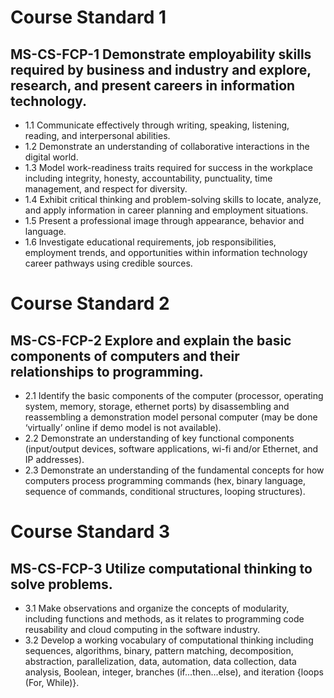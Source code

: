 # Course Standard 1
## MS-CS-FCP-1 Demonstrate employability skills required by business and industry and explore, research, and present careers in information technology.

* 1.1 Communicate effectively through writing, speaking, listening, reading, and interpersonal abilities.
* 1.2 Demonstrate an understanding of collaborative interactions in the digital world.
* 1.3 Model work-readiness traits required for success in the workplace including integrity, honesty, accountability, punctuality, time management, and respect for diversity.
* 1.4 Exhibit critical thinking and problem-solving skills to locate, analyze, and apply information in career planning and employment situations.
* 1.5 Present a professional image through appearance, behavior and language.
* 1.6 Investigate educational requirements, job responsibilities, employment trends, and opportunities within information technology career pathways using credible sources.

# Course Standard 2
## MS-CS-FCP-2 Explore and explain the basic components of computers and their relationships to programming.

* 2.1 Identify the basic components of the computer (processor, operating system, memory, storage, ethernet ports) by disassembling and reassembling a demonstration model personal computer (may be done ‘virtually’ online if demo model is not available).
* 2.2 Demonstrate an understanding of key functional components (input/output devices, software applications, wi-fi and/or Ethernet, and IP addresses).
* 2.3 Demonstrate an understanding of the fundamental concepts for how computers process programming commands (hex, binary language, sequence of commands, conditional structures, looping structures).

# Course Standard 3
## MS-CS-FCP-3 Utilize computational thinking to solve problems.
* 3.1 Make observations and organize the concepts of modularity, including functions and methods, as it relates to programming code reusability and cloud computing in the software industry.
* 3.2 Develop a working vocabulary of computational thinking including sequences, algorithms, binary, pattern matching, decomposition, abstraction, parallelization, data, automation, data collection, data analysis, Boolean, integer, branches (if...then...else), and iteration {loops (For, While)}.
